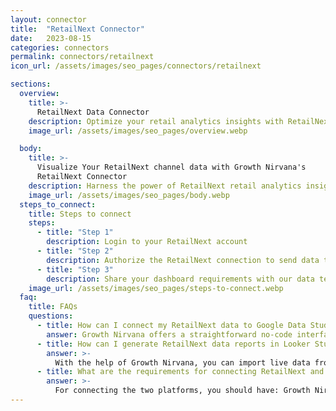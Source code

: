 ```yaml
---
layout: connector
title:  "RetailNext Connector"
date:   2023-08-15
categories: connectors
permalink: connectors/retailnext
icon_url: /assets/images/seo_pages/connectors/retailnext

sections:
  overview:
    title: >-
      RetailNext Data Connector
    description: Optimize your retail analytics insights with RetailNext integration. Seamlessly merge retail performance data from RetailNext with Looker Studio's analytical capabilities, unlocking insights that drive store strategies, foot traffic analysis, and operational excellence.
    image_url: /assets/images/seo_pages/overview.webp

  body:
    title: >-
      Visualize Your RetailNext channel data with Growth Nirvana's
      RetailNext Connector
    description: Harness the power of RetailNext retail analytics insights integrated into Looker Studio for strategic store management decisions.
    image_url: /assets/images/seo_pages/body.webp
  steps_to_connect:
    title: Steps to connect
    steps:
      - title: "Step 1"
        description: Login to your RetailNext account
      - title: "Step 2"
        description: Authorize the RetailNext connection to send data to Growth Nirvana
      - title: "Step 3"
        description: Share your dashboard requirements with our data team. We will build the report for you.
    image_url: /assets/images/seo_pages/steps-to-connect.webp
  faq:
    title: FAQs
    questions:
      - title: How can I connect my RetailNext data to Google Data Studio/Looker Studio?
        answer: Growth Nirvana offers a straightforward no-code interface to connect to RetailNext data sources.
      - title: How can I generate RetailNext data reports in Looker Studio?
        answer: >-
          With the help of Growth Nirvana, you can import live data from RetailNext into Looker Studio. These data can be viewed in charts, tables, and dashboards to generate branded reports that can be shared instantly.
      - title: What are the requirements for connecting RetailNext and Looker Studio?
        answer: >-
          For connecting the two platforms, you should have: Growth Nirvana Account and RetailNext Ads Account
---
```

